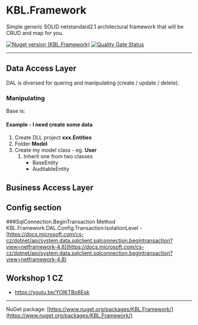 # KBL.Framework
Simple generic SOLID netstandard2.1 architectural framework that will be CRUD and map for you.

[![Nuget version (KBL.Framework)](https://img.shields.io/nuget/v/KBL.Framework)](https://www.nuget.org/packages/KBL.Framework) 
[![Quality Gate Status](https://sonarcloud.io/api/project_badges/measure?project=KBL-Framework_KBL.Framework&metric=alert_status)](https://sonarcloud.io/summary/new_code?id=KBL-Framework_KBL.Framework)

___

## Data Access Layer
DAL is diversed for quering and manipulating (create / update / delete).

### Manipulating
Base is: 

 #### Example - I need create some data
   1. Create DLL project **xxx.Entities**
   1. Folder **Model**
   1. Create my model class - eg. **User**
      1. Inherit one from two classes
         - BaseEntity
         - AuditableEntity


## Business Access Layer

## Config section

###SqlConnection.BeginTransaction Method
KBL.Framework.DAL.Config:Transaction:IsolationLevel	- [https://docs.microsoft.com/cs-cz/dotnet/api/system.data.sqlclient.sqlconnection.begintransaction?view=netframework-4.8](https://docs.microsoft.com/cs-cz/dotnet/api/system.data.sqlclient.sqlconnection.begintransaction?view=netframework-4.8)


## Workshop 1 CZ
 - https://youtu.be/YOIKTBo6Esk
___

NuGet package: [https://www.nuget.org/packages/KBL.Framework/](https://www.nuget.org/packages/KBL.Framework/) 
